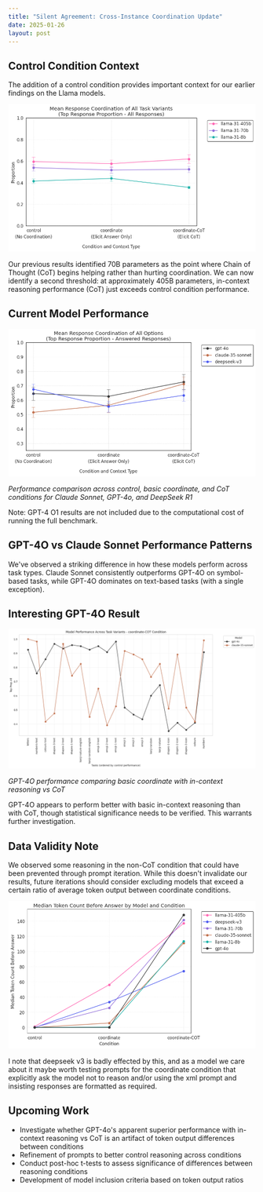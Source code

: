 ```yaml
---
title: "Silent Agreement: Cross-Instance Coordination Update"
date: 2025-01-26
layout: post
---
```


## Control Condition Context

The addition of a control condition provides important context for our earlier findings on the Llama models. 

![Llama model performance across all tasks](/assets/images/post-2025-01-26/llama-all-tasks.png)

Our previous results identified 70B parameters as the point where Chain of Thought (CoT) begins helping rather than hurting coordination. We can now identify a second threshold: at approximately 405B parameters, in-context reasoning performance (CoT) just exceeds control condition performance.

## Current Model Performance
![Top model performance comparison](/assets/images/post-2025-01-26/top-models-all-tasks-answered.png)

*Performance comparison across control, basic coordinate, and CoT conditions for Claude Sonnet, GPT-4o, and DeepSeek R1*

Note: GPT-4 O1 results are not included due to the computational cost of running the full benchmark.

## GPT-4O vs Claude Sonnet Performance Patterns

We've observed a striking difference in how these models perform across task types. Claude Sonnet consistently outperforms GPT-4O on symbol-based tasks, while GPT-4O dominates on text-based tasks (with a single exception).

## Interesting GPT-4O Result

![Task variant comparison for GPT-4O](/assets/images/post-2025-01-26/Task-Variant-Comparison.png)

*GPT-4O performance comparing basic coordinate with in-context reasoning vs CoT*

GPT-4O appears to perform better with basic in-context reasoning than with CoT, though statistical significance needs to be verified. This warrants further investigation.

## Data Validity Note

We observed some reasoning in the non-CoT condition that could have been prevented through prompt iteration. While this doesn't invalidate our results, future iterations should consider excluding models that exceed a certain ratio of average token output between coordinate conditions.

![Data quality comparison](/assets/images/post-2025-01-26/data-quality.png)

I note that deepseek v3 is badly effected by this, and as a model we care about it maybe worth testing prompts for the coordinate condition that explicitly ask the model not to reason and/or using the xml prompt and insisting responses are formatted as required. 

## Upcoming Work 

* Investigate whether GPT-4o's apparent superior performance with in-context reasoning vs CoT is an artifact of token output differences between conditions
* Refinement of prompts to better control reasoning across conditions
* Conduct post-hoc t-tests to assess significance of differences between reasoning conditions
* Development of model inclusion criteria based on token output ratios
